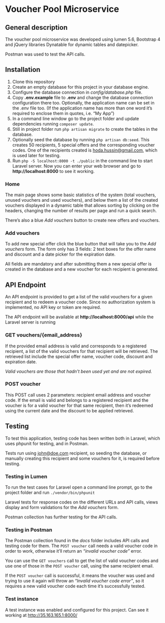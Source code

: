# Voucher Pool Microservice

## General description
The voucher pool microservice was developed using lumen 5.6, Bootstrap 4 and jQuery libraries Dynatable for dynamic tables and datepicker.

Postman was used to test the API calls.

## Installation
1. Clone this repository
2. Create an empty database for this project in your database engine.
3. Configure the database connection in *config/database.php* file.
4. Copy **.env.example** file to **.env** and change the database connection configuration there too. Optionally, the application name can be set in the .env file too. (If the application name has more than one word it’s required to enclose them in quotes, i.e. “My App”)
5. In a command line window go to the  project folder and update dependencies running `composer update`.
6. Still in project folder run `php artisan migrate` to create the tables in the database.
7. Optionally seed the database by running `php artisan db:seed`. This creates 50 recipients, 5 special offers and the corresponding voucher codes. One of the recipients created is hoda.hussin@gmail.com, which is used later for testing.
8. Run `php -S localhost:8000 -t ./public` in the command line to start Laravel server. Now you can enter your web browser and go to **http://localhost:8000** to see it working.


### Home
The main page shows some basic statistics of the system (total vouchers, unused vouchers and used vouchers), and below them a list of the created vouchers displayed in a dynamic table that allows sorting by clicking on the headers, changing the number of results per page and run a quick search.

There’s also a blue *Add vouchers* button to create new offers and vouchers.

### Add vouchers
To add new special offer click the blue button that will take you to the *Add vouchers* form. The form only has 3 fields: 2 text boxes for the offer name and discount and a date picker for the expiration date.

All fields are mandatory and after submitting them a new special offer is created in the database and a new voucher for each recipient is generated.

## API Endpoint
An API endpoint is provided to get a list of the valid vouchers for a given recipient and to redeem a voucher code. Since no authorization system is implemented, no API key or token are required.

The API endpoint will be available at **http://localhost:8000/api** while the Laravel server is running

### GET vouchers/{email_address}
If the provided email address is valid and corresponds to a registered recipient, a list of the valid vouchers for that recipient will be retrieved. The retrieved list include the special offer name, voucher code, discount and expiration date.

*Valid vouchers are those that hadn’t been used yet and are not expired.*

### POST voucher
This POST call uses 2 parameters: recipient email address and voucher code. If the email is valid and belongs to a registered recipient and the voucher is for a valid voucher for that same recipient, then it’s redeemed using the current date and the discount to be applied retrieved.

## Testing
To test this application, testing code has been written both in Laravel, which uses phpunit for testing, and in Postman.

Tests run using john@doe.com recipient, so seeding the database, or manually creating this recipient and some vouchers for it, is required before testing.

### Testing in Lumen
To run the test cases for Laravel open a command line prompt, go to the project folder and run `./vendor/bin/phpunit`

Laravel tests for response codes on the different URLs and API calls, views display and form validations for the *Add vouchers* form.

Postman collection has further testing for the API calls.

### Testing in Postman
The Postman collection found in the *docs* folder includes API calls and testing code for them. The `POST voucher` call needs a valid voucher code in order to work, otherwise it’ll return an *“invalid voucher code”* error.

You can use the `GET vouchers` call to get the list of valid voucher codes and use one of those in the `POST voucher` call, using the same recipient email.

If the `POST voucher` call is successful, it means the voucher was used and trying to use it again will throw an *“Invalid voucher code error”*, so it requires a new valid voucher code each time it’s successfully tested.

### Test instance
A test instance was enabled and configured for this project. Can see it working at http://35.163.165.1:8000/
